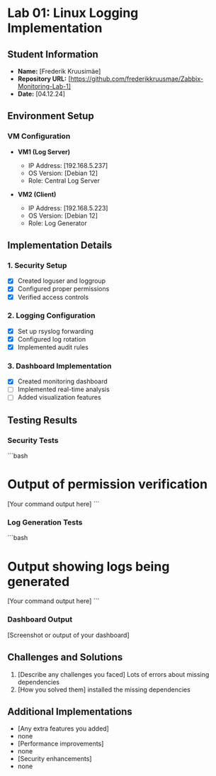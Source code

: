 
# Lab 01: Linux Logging Implementation
## Student Information
- **Name:** [Frederik Kruusimäe]
- **Repository URL:** [https://github.com/frederikkruusmae/Zabbix-Monitoring-Lab-1]
- **Date:** [04.12.24]

## Environment Setup
### VM Configuration
- **VM1 (Log Server)**
  - IP Address: [192.168.5.237]
  - OS Version: [Debian 12]
  - Role: Central Log Server

- **VM2 (Client)**
  - IP Address: [192.168.5.223]
  - OS Version: [Debian 12]
  - Role: Log Generator

## Implementation Details
### 1. Security Setup
- [x] Created loguser and loggroup
- [x] Configured proper permissions
- [x] Verified access controls

### 2. Logging Configuration
- [x] Set up rsyslog forwarding
- [x] Configured log rotation
- [x] Implemented audit rules

### 3. Dashboard Implementation
- [x] Created monitoring dashboard
- [ ] Implemented real-time analysis
- [ ] Added visualization features

## Testing Results
### Security Tests
\`\`\`bash
# Output of permission verification
[Your command output here]
\`\`\`

### Log Generation Tests
\`\`\`bash
# Output showing logs being generated
[Your command output here]
\`\`\`

### Dashboard Output
[Screenshot or output of your dashboard]

## Challenges and Solutions
1. [Describe any challenges you faced]
   Lots of errors about missing dependencies
2. [How you solved them]
  installed the missing dependencies
## Additional Implementations
- [Any extra features you added]
- none
- [Performance improvements]
- none
- [Security enhancements]
- none
